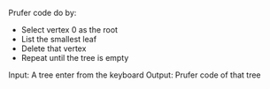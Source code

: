 Prufer code do by: 
- Select vertex 0 as the root 
- List the smallest leaf
- Delete that vertex
- Repeat until the tree is empty

Input: A tree enter from the keyboard
Output: Prufer code of that tree 
